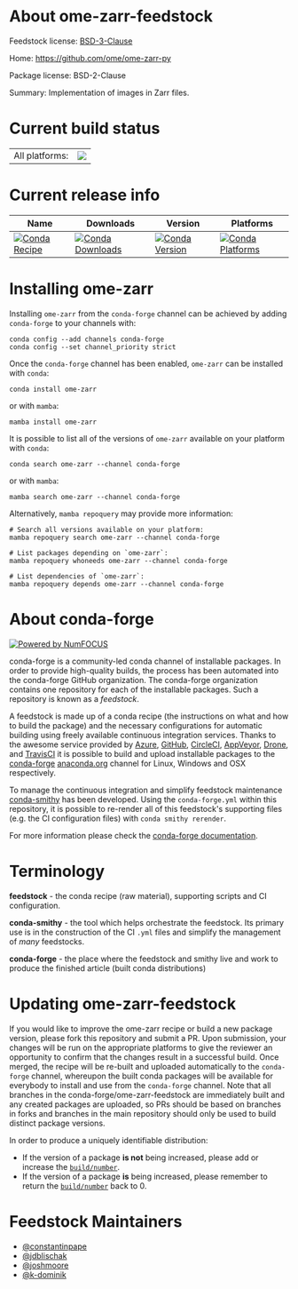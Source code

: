 About ome-zarr-feedstock
========================

Feedstock license: [BSD-3-Clause](https://github.com/conda-forge/ome-zarr-feedstock/blob/main/LICENSE.txt)

Home: https://github.com/ome/ome-zarr-py

Package license: BSD-2-Clause

Summary: Implementation of images in Zarr files.

Current build status
====================


<table><tr><td>All platforms:</td>
    <td>
      <a href="https://dev.azure.com/conda-forge/feedstock-builds/_build/latest?definitionId=14260&branchName=main">
        <img src="https://dev.azure.com/conda-forge/feedstock-builds/_apis/build/status/ome-zarr-feedstock?branchName=main">
      </a>
    </td>
  </tr>
</table>

Current release info
====================

| Name | Downloads | Version | Platforms |
| --- | --- | --- | --- |
| [![Conda Recipe](https://img.shields.io/badge/recipe-ome--zarr-green.svg)](https://anaconda.org/conda-forge/ome-zarr) | [![Conda Downloads](https://img.shields.io/conda/dn/conda-forge/ome-zarr.svg)](https://anaconda.org/conda-forge/ome-zarr) | [![Conda Version](https://img.shields.io/conda/vn/conda-forge/ome-zarr.svg)](https://anaconda.org/conda-forge/ome-zarr) | [![Conda Platforms](https://img.shields.io/conda/pn/conda-forge/ome-zarr.svg)](https://anaconda.org/conda-forge/ome-zarr) |

Installing ome-zarr
===================

Installing `ome-zarr` from the `conda-forge` channel can be achieved by adding `conda-forge` to your channels with:

```
conda config --add channels conda-forge
conda config --set channel_priority strict
```

Once the `conda-forge` channel has been enabled, `ome-zarr` can be installed with `conda`:

```
conda install ome-zarr
```

or with `mamba`:

```
mamba install ome-zarr
```

It is possible to list all of the versions of `ome-zarr` available on your platform with `conda`:

```
conda search ome-zarr --channel conda-forge
```

or with `mamba`:

```
mamba search ome-zarr --channel conda-forge
```

Alternatively, `mamba repoquery` may provide more information:

```
# Search all versions available on your platform:
mamba repoquery search ome-zarr --channel conda-forge

# List packages depending on `ome-zarr`:
mamba repoquery whoneeds ome-zarr --channel conda-forge

# List dependencies of `ome-zarr`:
mamba repoquery depends ome-zarr --channel conda-forge
```


About conda-forge
=================

[![Powered by
NumFOCUS](https://img.shields.io/badge/powered%20by-NumFOCUS-orange.svg?style=flat&colorA=E1523D&colorB=007D8A)](https://numfocus.org)

conda-forge is a community-led conda channel of installable packages.
In order to provide high-quality builds, the process has been automated into the
conda-forge GitHub organization. The conda-forge organization contains one repository
for each of the installable packages. Such a repository is known as a *feedstock*.

A feedstock is made up of a conda recipe (the instructions on what and how to build
the package) and the necessary configurations for automatic building using freely
available continuous integration services. Thanks to the awesome service provided by
[Azure](https://azure.microsoft.com/en-us/services/devops/), [GitHub](https://github.com/),
[CircleCI](https://circleci.com/), [AppVeyor](https://www.appveyor.com/),
[Drone](https://cloud.drone.io/welcome), and [TravisCI](https://travis-ci.com/)
it is possible to build and upload installable packages to the
[conda-forge](https://anaconda.org/conda-forge) [anaconda.org](https://anaconda.org/)
channel for Linux, Windows and OSX respectively.

To manage the continuous integration and simplify feedstock maintenance
[conda-smithy](https://github.com/conda-forge/conda-smithy) has been developed.
Using the ``conda-forge.yml`` within this repository, it is possible to re-render all of
this feedstock's supporting files (e.g. the CI configuration files) with ``conda smithy rerender``.

For more information please check the [conda-forge documentation](https://conda-forge.org/docs/).

Terminology
===========

**feedstock** - the conda recipe (raw material), supporting scripts and CI configuration.

**conda-smithy** - the tool which helps orchestrate the feedstock.
                   Its primary use is in the construction of the CI ``.yml`` files
                   and simplify the management of *many* feedstocks.

**conda-forge** - the place where the feedstock and smithy live and work to
                  produce the finished article (built conda distributions)


Updating ome-zarr-feedstock
===========================

If you would like to improve the ome-zarr recipe or build a new
package version, please fork this repository and submit a PR. Upon submission,
your changes will be run on the appropriate platforms to give the reviewer an
opportunity to confirm that the changes result in a successful build. Once
merged, the recipe will be re-built and uploaded automatically to the
`conda-forge` channel, whereupon the built conda packages will be available for
everybody to install and use from the `conda-forge` channel.
Note that all branches in the conda-forge/ome-zarr-feedstock are
immediately built and any created packages are uploaded, so PRs should be based
on branches in forks and branches in the main repository should only be used to
build distinct package versions.

In order to produce a uniquely identifiable distribution:
 * If the version of a package **is not** being increased, please add or increase
   the [``build/number``](https://docs.conda.io/projects/conda-build/en/latest/resources/define-metadata.html#build-number-and-string).
 * If the version of a package **is** being increased, please remember to return
   the [``build/number``](https://docs.conda.io/projects/conda-build/en/latest/resources/define-metadata.html#build-number-and-string)
   back to 0.

Feedstock Maintainers
=====================

* [@constantinpape](https://github.com/constantinpape/)
* [@jdblischak](https://github.com/jdblischak/)
* [@joshmoore](https://github.com/joshmoore/)
* [@k-dominik](https://github.com/k-dominik/)

